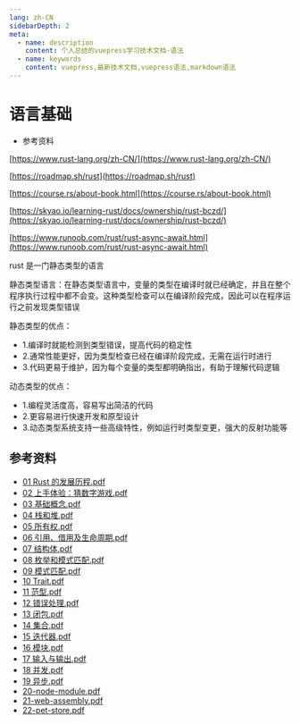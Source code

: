 ```yaml
---
lang: zh-CN
sidebarDepth: 2
meta:
  - name: description
    content: 个人总结的vuepress学习技术文档-语法
  - name: keywords
    content: vuepress,最新技术文档,vuepress语法,markdown语法
---
```


# 语言基础

- 参考资料

[https://www.rust-lang.org/zh-CN/](https://www.rust-lang.org/zh-CN/)

[https://roadmap.sh/rust](https://roadmap.sh/rust)

[https://course.rs/about-book.html](https://course.rs/about-book.html)

[https://skyao.io/learning-rust/docs/ownership/rust-bczd/](https://skyao.io/learning-rust/docs/ownership/rust-bczd/)

[https://www.runoob.com/rust/rust-async-await.html](https://www.runoob.com/rust/rust-async-await.html)

rust 是一门静态类型的语言

静态类型语言：在静态类型语言中，变量的类型在编译时就已经确定，并且在整个程序执行过程中都不会变。这种类型检查可以在编译阶段完成，因此可以在程序运行之前发现类型错误

静态类型的优点：

- 1.编译时就能检测到类型错误，提高代码的稳定性
- 2.通常性能更好，因为类型检查已经在编译阶段完成，无需在运行时进行
- 3.代码更易于维护，因为每个变量的类型都明确指出，有助于理解代码逻辑

动态类型的优点：

- 1.编程灵活度高，容易写出简洁的代码
- 2.更容易进行快速开发和原型设计
- 3.动态类型系统支持一些高级特性，例如运行时类型变更，强大的反射功能等

## 参考资料

- [01 Rust 的发展历程.pdf](/web-rust/01-introduction_周必川.pdf)
- [02 上⼿体验：猜数字游戏.pdf](/web-rust/02-guessing-game_周必川.pdf)
- [03 基础概念.pdf](/web-rust/03-basic-concepts_周必川.pdf)
- [04 栈和堆.pdf](/web-rust/04-stack-and-heap_周必川.pdf)
- [05 所有权.pdf](/web-rust/05-ownership_周必川.pdf)
- [06 引⽤、借⽤及⽣命周期.pdf](/web-rust/06-ref-borrow_周必川.pdf)
- [07 结构体.pdf](/web-rust/07-struct_周必川.pdf)
- [08 枚举和模式匹配.pdf](/web-rust/08-enum_周必川.pdf)
- [09 模式匹配.pdf](/web-rust/09-match_周必川.pdf)
- [10 Trait.pdf](/web-rust/10-trait_周必川.pdf)
- [11 范型.pdf](/web-rust/11-generic_周必川.pdf)
- [12 错误处理.pdf](/web-rust/12-error-handling_周必川.pdf)
- [13 闭包.pdf](/web-rust/13-closure_周必川.pdf)
- [14 集合.pdf](/web-rust/14-collections_周必川.pdf)
- [15 迭代器.pdf](/web-rust/15-iterator_周必川.pdf)
- [16 模块.pdf](/web-rust/16-module_周必川.pdf)
- [17 输⼊与输出.pdf](/web-rust/17-input-output_周必川.pdf)
- [18 并发.pdf](/web-rust/18-concurrency_周必川.pdf)
- [19 异步.pdf](/web-rust/19-async_周必川.pdf)
- [20-node-module.pdf](/web-rust/20-node-module_周必川.pdf)
- [21-web-assembly.pdf](/web-rust/21-web-assembly_周必川.pdf)
- [22-pet-store.pdf](/web-rust/22-pet-store_周必川.pdf)
